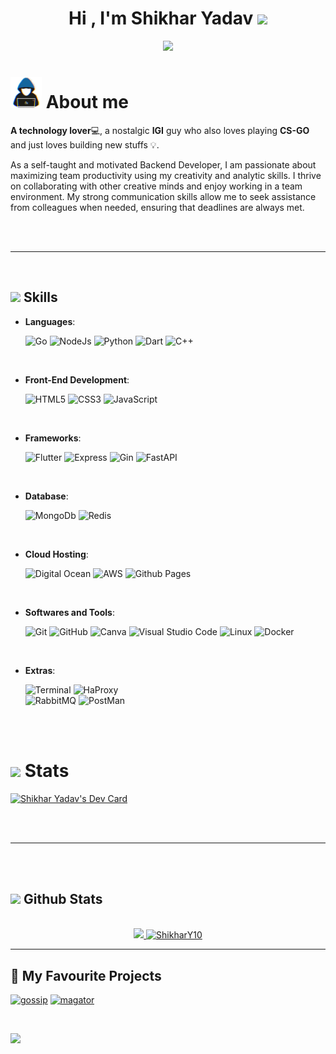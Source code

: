 <h1 align="center"><b>Hi , I'm Shikhar Yadav </b><img src="https://media.giphy.com/media/hvRJCLFzcasrR4ia7z/giphy.gif" width="35"></h1>

<p align="center">
  <a href="https://github.com/DenverCoder1/readme-typing-svg"><img src="https://readme-typing-svg.herokuapp.com?font=Time+New+Roman&color=cyan&size=25&center=true&vCenter=true&width=660&height=100&lines=Backend+Developer+|+Flutter+|+System+Design+;India"></a>
</p>

# <picture><img src = "https://github.com/0xAbdulKhalid/0xAbdulKhalid/raw/main/assets/mdImages/about_me.gif" width = 50px></picture> **About me**

**A technology lover**💻, a nostalgic **IGI** guy who also loves playing **CS-GO** and just loves building new stuffs 💡.

As a self-taught and motivated Backend Developer, I am passionate about maximizing team
productivity using my creativity and analytic skills. I thrive on collaborating with other creative
minds and enjoy working in a team environment. My strong communication skills allow me to seek
assistance from colleagues when needed, ensuring that deadlines are always met.

<br>
<br>

---

<br>

## <img src="https://media2.giphy.com/media/QssGEmpkyEOhBCb7e1/giphy.gif?cid=ecf05e47a0n3gi1bfqntqmob8g9aid1oyj2wr3ds3mg700bl&rid=giphy.gif" width ="25"><b> Skills</b>


<p align="center">

- **Languages**:
    
    ![Go](https://img.shields.io/badge/Go%20-%232370ED.svg?style=for-the-badge&logo=go&logoColor=white)
    ![NodeJs](https://img.shields.io/badge/Node.Js%20-%232370ED.svg?style=for-the-badge&logo=node.js&logoColor=white)
    ![Python](https://img.shields.io/badge/Python%20-%2314354C.svg?style=for-the-badge&logo=python&logoColor=white)
    ![Dart](https://img.shields.io/badge/Dart%20-%2300599C.svg?style=for-the-badge&logo=Dart&logoColor=white)
    ![C++](https://img.shields.io/badge/C++%20-%2300599C.svg?style=for-the-badge&logo=c%2B%2B&logoColor=white)

<br>   
    
- **Front-End Development**:

   ![HTML5](https://img.shields.io/badge/HTML5%20-%23E34F26.svg?style=for-the-badge&logo=html5&logoColor=white)
   ![CSS3](https://img.shields.io/badge/CSS%20-%231572B6.svg?style=for-the-badge&logo=css3&logoColor=white)
   ![JavaScript](https://img.shields.io/badge/JavaScript%20-%23F7DF1E.svg?style=for-the-badge&logo=javascript&logoColor=black)

<br>

- **Frameworks**:

    ![Flutter](https://img.shields.io/badge/Flutter%20-%23327FC7.svg?style=for-the-badge&logo=flutter&logoColor=white)
    ![Express](https://img.shields.io/badge/Express%20-%23ECD53F.svg?style=for-the-badge&logo=express&logoColor=black)
    ![Gin](https://img.shields.io/badge/gin-%23F05033.svg?style=for-the-badge&logo=go&logoColor=white)
    ![FastAPI](https://img.shields.io/badge/FastAPI-%23ffff.svg?style=for-the-badge&logo=fastapi&logoColor=green)

<br>

- **Database**:

    ![MongoDb](https://img.shields.io/badge/MongoDb%20-%2300599C.svg?style=for-the-badge&logo=mongodb&logoColor=green)
    ![Redis](https://img.shields.io/badge/Redis%20-%23000.svg?style=for-the-badge&logo=redis&logoColor=red)

<br>

- **Cloud Hosting**:

    ![Digital Ocean](https://img.shields.io/badge/Digital%20Ocean-%23F7DF1E.svg?style=for-the-badge&logo=DigitalOcean&logoColor=black)
    ![AWS](https://img.shields.io/badge/Amazon%20AWS-%237D929E.svg?style=for-the-badge&logo=AmazonAWS&logoColor=yellow)
    ![Github Pages](https://img.shields.io/badge/GitHub%20Pages-%23327FC7.svg?style=for-the-badge&logo=github&logoColor=black)
    
    
<br>

- **Softwares and Tools**:

    ![Git](https://img.shields.io/badge/git-%23F05033.svg?style=for-the-badge&logo=git&logoColor=white)
    ![GitHub](https://img.shields.io/badge/github-%23121011.svg?style=for-the-badge&logo=github&logoColor=white)
    ![Canva](https://img.shields.io/badge/canva-%234285F4.svg?style=for-the-badge&logo=canva&logoColor=white)
    ![Visual Studio Code](https://img.shields.io/badge/Visual%20Studio%20Code-0078d7.svg?style=for-the-badge&logo=visual-studio-code&logoColor=white)
    ![Linux](https://img.shields.io/badge/Linux-FCC624?style=for-the-badge&logo=linux&logoColor=black) 
    ![Docker](https://img.shields.io/badge/Docker-%23ffff.svg?style=for-the-badge&logo=docker&logoColor=blue) 
  

<br>

- **Extras**:

    ![Terminal](https://img.shields.io/badge/Terminal-%23054020?style=for-the-badge&logo=gnu-bash&logoColor=white)
    ![HaProxy](https://img.shields.io/badge/Haproxy-%23000000.svg?style=for-the-badge&logo=headspace&logoColor=white)   
    ![RabbitMQ](https://img.shields.io/badge/RabbitMQ-%23ffff.svg?style=for-the-badge&logo=rabbitmq&logoColor=red) 
    ![PostMan](https://img.shields.io/badge/PostMan-%23fgff.svg?style=for-the-badge&logo=postman&logoColor=orange) 
  

</p>

<br>
<br>

# <picture><img src="[daily_dev_logo.png](https://user-images.githubusercontent.com/65106263/218838103-9a120d8f-55e9-4726-95de-858a9fdaf839.png)" width = 50px></picture> **Stats**

<a href="https://app.daily.dev/shikharcode"><img src="https://api.daily.dev/devcards/24e23ecb0e37434281d60dbbd17e0439.png?r=5n2" width="300" alt="Shikhar Yadav's Dev Card"/></a>

<br>
<br>

---

<br>
<br>

## <img src="https://media.giphy.com/media/iY8CRBdQXODJSCERIr/giphy.gif" width="35"><b> Github Stats </b>

<br>

<div align="center">

<a href="https://github.com/ShikharY10/">
  <img src="https://github-readme-stats.vercel.app/api?username=ShikharY10&include_all_commits=true&count_private=true&show_icons=true&line_height=20&title_color=7A7ADB&icon_color=2234AE&text_color=D3D3D3&bg_color=0,000000,130F40" width="450"/>
  <img src="https://github-readme-stats.vercel.app/api/top-langs/?username=ShikharY10&layout=compact&langs_count=12&theme=cobalt" width="450"  alt="ShikharY10"/>

</a>
</div>

---

## 📘 My Favourite Projects

<p align="left">
  <a href="https://github.com/ShikharY10/gossip"><img width="282" src="https://denvercoder1-github-readme-stats.vercel.app/api/pin/?username=ShikharY10&repo=Gossip&theme=react&bg_color=1F222E&title_color=F85D7F&icon_color=F8D866&hide_border=true&show_icons=false" alt="gossip"></a>
  <a href="https://github.com/ShikharY10/magator"><img width="282" src="https://denvercoder1-github-readme-stats.vercel.app/api/pin/?username=ShikharY10&repo=magator&hide_border=true&bg_color=1F222E&title_color=F85D7F&icon_color=F8D866&theme=react&show_icons=false" alt="magator"></a>
</p>

<br>

![](https://hit.yhype.me/github/profile?user_id=65106263)
